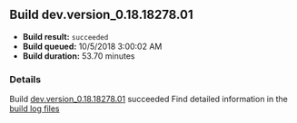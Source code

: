 ## Build dev.version_0.18.18278.01
- **Build result:** `succeeded`
- **Build queued:** 10/5/2018 3:00:02 AM
- **Build duration:** 53.70 minutes
### Details
Build [dev.version_0.18.18278.01](https://winappstudio.visualstudio.com/web/build.aspx?pcguid=a4ef43be-68ce-4195-a619-079b4d9834c2&builduri=vstfs%3a%2f%2f%2fBuild%2fBuild%2f26359) succeeded
Find detailed information in the [build log files](https://uwpctdiags.blob.core.windows.net/buildlogs/dev.version_0.18.18278.01_logs.zip)

